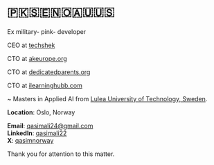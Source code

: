# 🇵🇰🇸🇪🇳🇴🇦🇺🇺🇸

Ex military- pink- developer

CEO at [techshek](https://x.com/techshekHQ)

CTO at [akeurope.org](https://akeurope.org)

CTO at [dedicatedparents.org](https://dedicatedparents.org)

CTO at [ilearninghubb.com](https://ilearninghubb.com)

~ Masters in Applied AI from [Lulea University of Technology, Sweden](https://www.ltu.se/en). 

**Location**: Oslo, Norway

**Email**: [qasimali24@gmail.com](mailto:qasimali24@gmail.com)  
**LinkedIn**: [qasimali22](https://linkedin.com/in/qasimali22)  
**X**: [qasimnorway](https://x.com/@qasimnorway)

Thank you for attention to this matter. 
